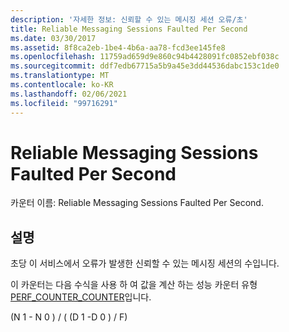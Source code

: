 ```yaml
---
description: '자세한 정보: 신뢰할 수 있는 메시징 세션 오류/초'
title: Reliable Messaging Sessions Faulted Per Second
ms.date: 03/30/2017
ms.assetid: 8f8ca2eb-1be4-4b6a-aa78-fcd3ee145fe8
ms.openlocfilehash: 11759ad659d9e860c94b4428091fc0852ebf038c
ms.sourcegitcommit: ddf7edb67715a5b9a45e3dd44536dabc153c1de0
ms.translationtype: MT
ms.contentlocale: ko-KR
ms.lasthandoff: 02/06/2021
ms.locfileid: "99716291"
---
```

# <a name="reliable-messaging-sessions-faulted-per-second"></a>Reliable Messaging Sessions Faulted Per Second

카운터 이름: Reliable Messaging Sessions Faulted Per Second.  
  
## <a name="description"></a>설명  

 초당 이 서비스에서 오류가 발생한 신뢰할 수 있는 메시징 세션의 수입니다.  
  
 이 카운터는 다음 수식을 사용 하 여 값을 계산 하는 성능 카운터 유형 [PERF_COUNTER_COUNTER](/previous-versions/windows/it-pro/windows-server-2003/cc740048(v=ws.10))입니다.  
  
 (N 1 - N 0 ) / ( (D 1 -D 0 ) / F)
